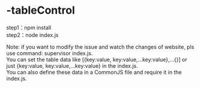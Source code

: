 # -tableControl
step1：npm install <br/>
step2：node index.js

Note: 
if you want to modify the issue and watch the changes of website, pls use command: supervisor index.js.<br/>
You can set the table data like [{key:value, key:value,...key:value},...{}] or just {key:value, key:value,...key:value} in the index.js.<br/>
You can also define these data in a CommonJS file and require it in the index.js.
